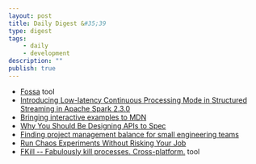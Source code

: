 ```yaml
---
layout: post
title: Daily Digest &#35;39
type: digest
tags: 
    - daily
    - development
description: ""
publish: true
---
```


- [Fossa](https://fossa.io/) <span class="label">tool</span>
- [Introducing Low-latency Continuous Processing Mode in Structured Streaming in Apache Spark 2.3.0](https://databricks.com/blog/2018/03/20/low-latency-continuous-processing-mode-in-structured-streaming-in-apache-spark-2-3-0.html)
- [Bringing interactive examples to MDN](https://hacks.mozilla.org/2018/03/bringing-interactive-examples-to-mdn/)
- [Why You Should Be Designing APIs to Spec](https://nordicapis.com/why-you-should-be-designing-apis-to-spec/)
- [Finding project management balance for small engineering teams](https://blog.codeship.com/finding-project-management-balance-for-small-engineering-teams/)
- [Run Chaos Experiments Without Risking Your Job](https://blog.loadmill.com/run-chaos-experiments-without-risking-your-job-2c8a5f4b0bfc)
- [FKill -- Fabulously kill processes. Cross-platform.](https://github.com/sindresorhus/fkill-cli) <span class="label">tool</span>